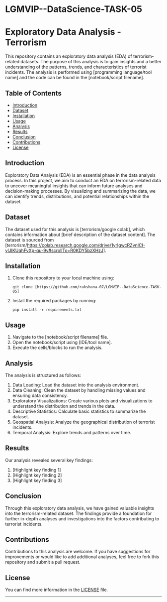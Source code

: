 # LGMVIP--DataScience-TASK-05
# Exploratory Data Analysis - Terrorism

This repository contains an exploratory data analysis (EDA) of terrorism-related datasets. The purpose of this analysis is to gain insights and a better understanding of the patterns, trends, and characteristics of terrorist incidents. The analysis is performed using [programming language/tool name] and the code can be found in the [notebook/script filename].

## Table of Contents

- [Introduction](#introduction)
- [Dataset](#dataset)
- [Installation](#installation)
- [Usage](#usage)
- [Analysis](#analysis)
- [Results](#results)
- [Conclusion](#conclusion)
- [Contributions](#contributions)
- [License](#license)

## Introduction

Exploratory Data Analysis (EDA) is an essential phase in the data analysis process. In this project, we aim to conduct an EDA on terrorism-related data to uncover meaningful insights that can inform future analyses and decision-making processes. By visualizing and summarizing the data, we can identify trends, distributions, and potential relationships within the dataset.

## Dataset

The dataset used for this analysis is [terrorism/google colab], which contains information about [brief description of the dataset content]. The dataset is sourced from [terrorism/https://colab.research.google.com/drive/1yrIgwcRZvnICI-ylJIKUqhFyXp-qu-9v#scrollTo=R0KDY5bzXHzJ].

## Installation

1. Clone this repository to your local machine using:
   ```
   git clone [https://github.com/rakshana-07/LGMVIP--DataScience-TASK-05]
   ```
2. Install the required packages by running:
   ```
   pip install -r requirements.txt
   ```
   
## Usage

1. Navigate to the [notebook/script filename] file.
2. Open the notebook/script using [IDE/tool name].
3. Execute the cells/blocks to run the analysis.

## Analysis

The analysis is structured as follows:

1. Data Loading: Load the dataset into the analysis environment.
2. Data Cleaning: Clean the dataset by handling missing values and ensuring data consistency.
3. Exploratory Visualizations: Create various plots and visualizations to understand the distribution and trends in the data.
4. Descriptive Statistics: Calculate basic statistics to summarize the dataset.
5. Geospatial Analysis: Analyze the geographical distribution of terrorist incidents.
6. Temporal Analysis: Explore trends and patterns over time.

## Results

Our analysis revealed several key findings:

1. [Highlight key finding 1]
2. [Highlight key finding 2]
3. [Highlight key finding 3]
   
## Conclusion

Through this exploratory data analysis, we have gained valuable insights into the terrorism-related dataset. The findings provide a foundation for further in-depth analyses and investigations into the factors contributing to terrorist incidents.

## Contributions

Contributions to this analysis are welcome. If you have suggestions for improvements or would like to add additional analyses, feel free to fork this repository and submit a pull request.

## License

 You can find more information in the [LICENSE](LICENSE) file.

---
